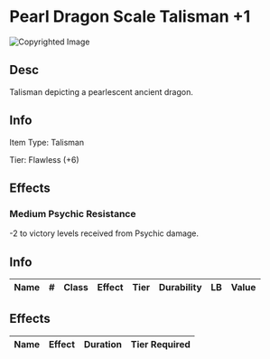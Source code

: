 # Pearl Dragon Scale Talisman +1

![Copyrighted Image](PearlDragonScaleTalisman+1.png)

## Desc

Talisman depicting a pearlescent ancient dragon.

## Info

Item Type: Talisman

Tier: Flawless (+6)

## Effects

### Medium Psychic Resistance

-2 to victory levels received from Psychic damage.

## Info

| Name | # | Class | Effect | Tier | Durability | LB | Value |
| :--: | :-: | :---: | :----: | :--: | :--------: | :-: | :---: |

## Effects

| Name | Effect | Duration | Tier Required |
| :--- | :----: | :------: | :-----------: |
